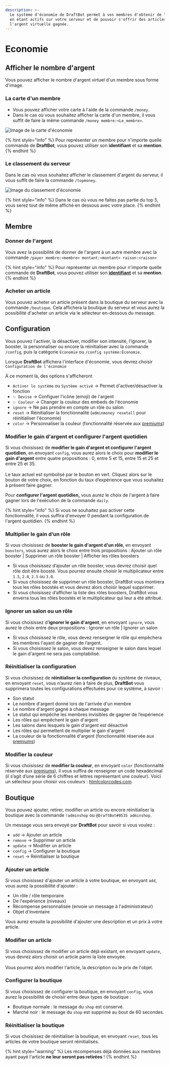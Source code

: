 ```yaml
---
description: >-
  Le système d'économie de DraftBot permet à vos membres d'obtenir de l'argent
  en étant actifs sur votre serveur et de pouvoir s'offrir des articles avec
  l'argent virtuelle gagnée.
---
```


# Economie

## Afficher le nombre d'argent

Vous pouvez afficher le nombre d'argent virtuel d'un membre sous forme d'image.

### La carte d'un membre

* Vous pouvez afficher votre carte à l'aide de la commande `/money`.
* Dans le cas où vous souhaitez afficher la carte d'un membre, il vous suffit de faire la même commande `/money membre:<Le_membre>`.

![Image de la carte d'économie ](../../.gitbook/assets/Money.png)

{% hint style="info" %}
Pour représenter un membre pour n'importe quelle commande de **DraftBot**, vous pouvez utiliser son **identifiant** et sa **mention**.
{% endhint %}

### Le classement du serveur

Dans le cas où vous souhaitez afficher le classement d'argent du serveur, il vous suffit de faire la commande `/topmoney`.

![Image du classement d'économie](../../.gitbook/assets/Topmoney.png)

{% hint style="info" %}
Dans le cas où vous ne faites pas partie du top 5, vous serez tout de même affiché en dessous avec votre place.
{% endhint %}

## Membre

### Donner de l'argent

Vous avez la possibilité de donner de l'argent à un autre membre avec la commande `/payer membre:<membre> montant:<montant> raison:<raison>`

{% hint style="info" %}
Pour représenter un membre pour n'importe quelle commande de **DraftBot**, vous pouvez utiliser son [**identifiant**](../../autres/recuperer-un-identifiant.md#membre) et sa **mention**.
{% endhint %}

### Acheter un article

Vous pouvez acheter un article présent dans la boutique du serveur avec la commande `/boutique`. Cela affichera la boutique du serveur et vous aurez la possibilité d'acheter un article via le sélecteur en-dessous du message.

## Configuration

Vous pouvez l'activer, la désactiver, modifier son intensité, l’ignorer, la booster, la personnaliser ou encore la réinitialiser avec la commande `/config`, puis la catégorie `Economie` ou `/config système:Économie`.&#x20;

Lorsque **DraftBot** affichera l'interface d'économie, vous devrez choisir `Configuration de l'économie`

À ce moment là, des options s'afficheront

* `Activer le système` ou `Système activé` → Permet d'activer/désactiver la fonction
* `✨ Devise` → Configuer l'icône (emoji) de l'argent
* `✨ Couleur` → Changer la couleur des embeds de l'économie
* `ignore` → Ne pas prendre en compte un rôle ou salon&#x20;
* `reset` → Réinitialiser la fonctionnalité (`adminmoney resetall` pour réinitialiser l'économie)
* `color` → Personnaliser la couleur (fonctionnalité réservée aux [premiums](https://www.draftbot.fr/premium))

### **Modifier le gain d'argent et configurer l'argent quotidien** <a href="#modifier-le-gain-dexperience" id="modifier-le-gain-dexperience"></a>

Si vous choisissez de **modifier le gain d'argent et configurer l'argent quotidien**, en envoyant `config`, vous aurez alors le choix pour **modifier le gain d'argent** entre quatre propositions : 0, entre 5 et 15, entre 15 et 25 et entre 25 et 35.\
\
Le taux actuel est symbolisé par le bouton en vert. Cliquez alors sur le bouton de votre choix, en fonction du taux d’expérience que vous souhaitez à présent faire gagner.&#x20;

Pour **configurer l'argent quotidien,** vous aurez le choix de l'argent à faire gagner lors de l'exécution de la commande `daily`.

{% hint style="info" %}
Si vous ne souhaitez pas activer cette fonctionnalité, il vous suffira d'envoyer 0 pendant la configuration de l'argent quotidien.
{% endhint %}

### **Multiplier le gain d’un rôle** <a href="#multiplier-le-gain-dun-role" id="multiplier-le-gain-dun-role"></a>

Si vous choisissez de **booster le gain d'argent d'un rôle**, en envoyant `boosters`, vous aurez alors le choix entre trois propositions : Ajouter un rôle booster | Supprimer un rôle booster | Afficher les rôles boosters

* Si vous choisissez d’ajouter un rôle booster, vous devrez choisir quel rôle doit être boosté. Vous pourrez ensuite choisir le multiplicateur entre `1.5`, `2.0`, `2.5` ou `3.0`.
* Si vous choisissez de supprimer un rôle booster, DraftBot vous montrera tous les rôles boostés et vous devrez alors choisir lequel supprimer.
* Si vous choisissez d’afficher la liste des rôles boosters, DraftBot vous enverra tous les rôles boostés et le multiplicateur qui leur a été attribué.

### Ignorer un salon ou un rôle

Si vous choisissez d’**ignorer le gain d'argent**, en envoyant `ignore`, vous aurez le choix entre deux propositions : Ignorer un rôle | Ignorer un salon&#x20;

* Si vous choisissez le rôle, vous devez renseigner le rôle qui empêchera les membres l'ayant de gagner de l’argent.&#x20;
* Si vous choisissez le salon, vous devez renseigner le salon dans lequel le gain d'argent ne sera pas comptabilisé.

### Réinitialiser la configuration

Si vous choisissez de **réinitialiser la configuration** du système de niveaux, en envoyant `reset`, vous n’aurez rien à faire de plus, **DraftBot** vous supprimera toutes les configurations effectuées pour ce système, à savoir :

* Son statut
* Le nombre d'argent donné lors de l'arrivée d'un membre
* Le nombre d'argent gagné à chaque message
* Le statut qui empêche les membres invisibles de gagner de l’expérience
* Les rôles qui empêchent le gain d'argent
* Les salons dans lesquels le gain d'argent est désactivé
* Les rôles qui permettent de multiplier le gain d'argent
* La couleur de la fonctionnalité d'argent (fonctionnalité réservée aux [premiums](https://www.draftbot.fr/premium))

### Modifier la couleur

Si vous choisissez de **modifier la couleur**, en envoyant `color` (fonctionnalité réservée aux [premiums](https://www.draftbot.fr/premium)), il vous suffira de renseigner un code hexadécimal (il s’agit d’une série de 6 chiffres et lettres représentant une couleur). Voici un sélecteur pour choisir vos couleurs : [htmlcolorcodes.com](https://htmlcolorcodes.com/)

## Boutique

Vous pouvez ajouter, retirer, modifier un article ou encore réinitialiser la boutique avec la commande `!adminshop` ou `@DraftBot#0535 adminshop`.&#x20;

Un message vous sera envoyé par **DraftBot** pour savoir si vous voulez :

* `add` → Ajouter un article
* `remove` → Supprimer un article
* `update` → Modifier un article
* `config` → Configurer la boutique
* `reset` → Réinitialiser la boutique

### Ajouter un article

Si vous choisissez d'ajouter un article à votre boutique, en envoyant `add`, vous aurez la possibilité d'ajouter :&#x20;

* Un rôle / rôle temporaire
* De l'expérience (niveaux)
* Récompense personnalisée (envoie un message à l'administrateur)
* Objet d'inventaire

Vous aurez ensuite la possibilité d'ajouter une description et un prix à votre article.

### Modifier un article

Si vous choisissez de modifier un article déjà existant, en envoyant `update`, vous devrez alors choisir un article parmi la liste envoyée.\
\
Vous pourrez alors modifier l'article, la description ou le prix de l'objet.

### Configurer la boutique

Si vous choisissez de configurer la boutique, en envoyant `config`, vous aurez la possibilité de choisir entre deux types de boutique :&#x20;

* Boutique normale : le message du `shop` est conservé.
* Marché noir : le message du `shop` est supprimé au bout de 60 secondes.

### Réinitialiser la boutique

Si vous choisissez de réinitialiser la boutique, en envoyant `reset`, tous les articles de votre boutique seront réinitialisés.

{% hint style="warning" %}
Les récompenses déjà données aux membres ayant payé l'article **ne leur seront pas retirées** !
{% endhint %}
